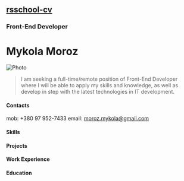 ## [rsschool-cv](https://mme83.github.io/rsschool-cv/cv)
### Front-End Developer
# Mykola Moroz
![Photo](https://scontent.fifo1-1.fna.fbcdn.net/v/t31.0-8/883494_441576409263120_1557444549_o.jpg?_nc_cat=102&_nc_sid=cdbe9c&_nc_ohc=lw6PflF2NgMAX88Jm8R&_nc_ht=scontent.fifo1-1.fna&oh=9fbd9037d63bc247851c2e91ea7d5692&oe=5F8ABE95)
> I am seeking a full-time/remote position of Front-End Developer where I will be able to apply my skills and knowledge, as well as develop in step with the latest technologies in IT development.
#### Contacts
mob: +380 97 952-7433
email: moroz.mykola@gmail.com
#### Skills
#### Projects
#### Work Experience
#### Education
